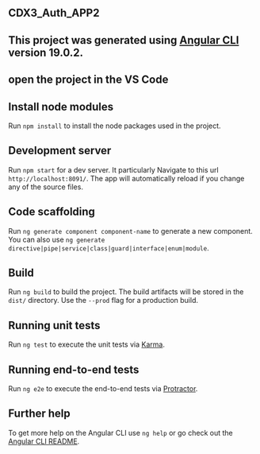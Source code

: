 ## CDX3_Auth_APP2

## This project was generated using [Angular CLI](https://github.com/angular/angular-cli) version 19.0.2.

## open the project in the VS Code

## Install node modules

Run `npm install` to install the node packages used in the project.

## Development server

Run `npm start` for a dev server. It particularly Navigate to this url `http://localhost:8091/`. The app will automatically reload if you change any of the source files.

## Code scaffolding

Run `ng generate component component-name` to generate a new component. You can also use `ng generate directive|pipe|service|class|guard|interface|enum|module`.

## Build

Run `ng build` to build the project. The build artifacts will be stored in the `dist/` directory. Use the `--prod` flag for a production build.

## Running unit tests

Run `ng test` to execute the unit tests via [Karma](https://karma-runner.github.io/).

## Running end-to-end tests

Run `ng e2e` to execute the end-to-end tests via [Protractor](http://www.protractortest.org/).

## Further help

To get more help on the Angular CLI use `ng help` or go check out the [Angular CLI README](https://github.com/angular/angular-cli/blob/master/README.md).

